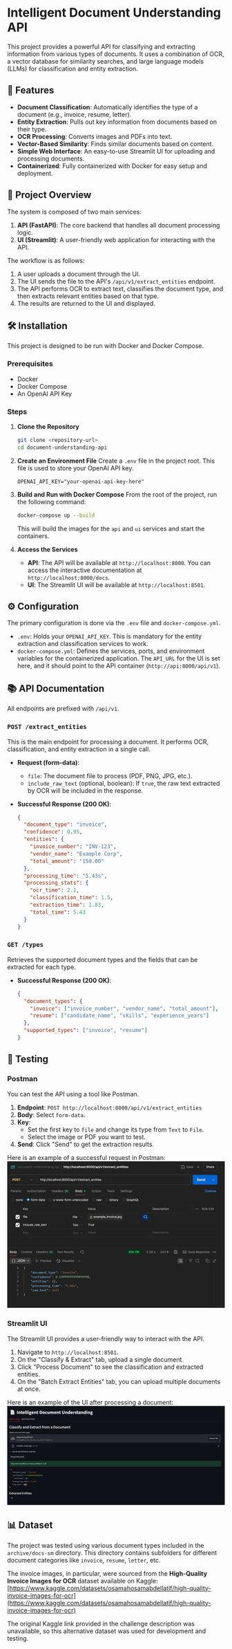 # Intelligent Document Understanding API

This project provides a powerful API for classifying and extracting information from various types of documents. It uses a combination of OCR, a vector database for similarity searches, and large language models (LLMs) for classification and entity extraction.

## 🌟 Features

*   **Document Classification**: Automatically identifies the type of a document (e.g., invoice, resume, letter).
*   **Entity Extraction**: Pulls out key information from documents based on their type.
*   **OCR Processing**: Converts images and PDFs into text.
*   **Vector-Based Similarity**: Finds similar documents based on content.
*   **Simple Web Interface**: An easy-to-use Streamlit UI for uploading and processing documents.
*   **Containerized**: Fully containerized with Docker for easy setup and deployment.

## 🚀 Project Overview

The system is composed of two main services:

1.  **API (FastAPI)**: The core backend that handles all document processing logic.
2.  **UI (Streamlit)**: A user-friendly web application for interacting with the API.

The workflow is as follows:
1.  A user uploads a document through the UI.
2.  The UI sends the file to the API's `/api/v1/extract_entities` endpoint.
3.  The API performs OCR to extract text, classifies the document type, and then extracts relevant entities based on that type.
4.  The results are returned to the UI and displayed.

## 🛠️ Installation

This project is designed to be run with Docker and Docker Compose.

### Prerequisites

*   Docker
*   Docker Compose
*   An OpenAI API Key

### Steps

1.  **Clone the Repository**
    ```bash
    git clone <repository-url>
    cd document-understanding-api
    ```

2.  **Create an Environment File**
    Create a `.env` file in the project root. This file is used to store your OpenAI API key.

    ```
    OPENAI_API_KEY="your-openai-api-key-here"
    ```

3.  **Build and Run with Docker Compose**
    From the root of the project, run the following command:
    ```bash
    docker-compose up --build
    ```
    This will build the images for the `api` and `ui` services and start the containers.

4.  **Access the Services**
    *   **API**: The API will be available at `http://localhost:8000`. You can access the interactive documentation at `http://localhost:8000/docs`.
    *   **UI**: The Streamlit UI will be available at `http://localhost:8501`.

## ⚙️ Configuration

The primary configuration is done via the `.env` file and `docker-compose.yml`.

*   `.env`: Holds your `OPENAI_API_KEY`. This is mandatory for the entity extraction and classification services to work.
*   `docker-compose.yml`: Defines the services, ports, and environment variables for the containerized application. The `API_URL` for the UI is set here, and it should point to the API container (`http://api:8000/api/v1`).

## 📚 API Documentation

All endpoints are prefixed with `/api/v1`.

### `POST /extract_entities`

This is the main endpoint for processing a document. It performs OCR, classification, and entity extraction in a single call.

*   **Request (form-data)**:
    *   `file`: The document file to process (PDF, PNG, JPG, etc.).
    *   `include_raw_text` (optional, boolean): If `true`, the raw text extracted by OCR will be included in the response.

*   **Successful Response (200 OK)**:
    ```json
    {
      "document_type": "invoice",
      "confidence": 0.95,
      "entities": {
        "invoice_number": "INV-123",
        "vendor_name": "Example Corp",
        "total_amount": "150.00"
      },
      "processing_time": "5.43s",
      "processing_stats": {
        "ocr_time": 2.1,
        "classification_time": 1.5,
        "extraction_time": 1.83,
        "total_time": 5.43
      }
    }
    ```

### `GET /types`

Retrieves the supported document types and the fields that can be extracted for each type.

*   **Successful Response (200 OK)**:
    ```json
    {
      "document_types": {
        "invoice": ["invoice_number", "vendor_name", "total_amount"],
        "resume": ["candidate_name", "skills", "experience_years"]
      },
      "supported_types": ["invoice", "resume"]
    }
    ```

## 🧪 Testing

### Postman

You can test the API using a tool like Postman.

1.  **Endpoint**: `POST http://localhost:8000/api/v1/extract_entities`
2.  **Body**: Select `form-data`.
3.  **Key**:
    *   Set the first key to `file` and change its type from `Text` to `File`.
    *   Select the image or PDF you want to test.
4.  **Send**: Click "Send" to get the extraction results.

Here is an example of a successful request in Postman:
![Postman Test Example](test_postman.jpg)

### Streamlit UI

The Streamlit UI provides a user-friendly way to interact with the API.

1.  Navigate to `http://localhost:8501`.
2.  On the "Classify & Extract" tab, upload a single document.
3.  Click "Process Document" to see the classification and extracted entities.
4.  On the "Batch Extract Entities" tab, you can upload multiple documents at once.

Here is an example of the UI after processing a document:
![Streamlit UI Example](test_streamlit.jpg)


## 📊 Dataset

The project was tested using various document types included in the `archive/docs-sm` directory. This directory contains subfolders for different document categories like `invoice`, `resume`, `letter`, etc.

The invoice images, in particular, were sourced from the **High-Quality Invoice Images for OCR** dataset available on Kaggle:
[https://www.kaggle.com/datasets/osamahosamabdellatif/high-quality-invoice-images-for-ocr](https://www.kaggle.com/datasets/osamahosamabdellatif/high-quality-invoice-images-for-ocr)

The original Kaggle link provided in the challenge description was unavailable, so this alternative dataset was used for development and testing. 